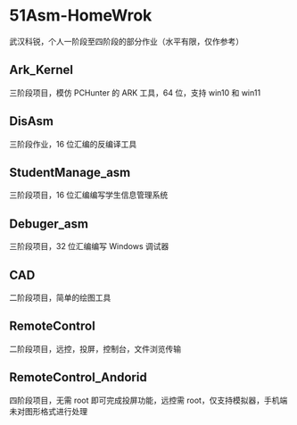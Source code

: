 # 51Asm-HomeWrok
武汉科锐，个人一阶段至四阶段的部分作业（水平有限，仅作参考）

## Ark_Kernel
三阶段项目，模仿 PCHunter 的 ARK 工具，64 位，支持 win10 和 win11

## DisAsm
三阶段作业，16 位汇编的反编译工具

## StudentManage_asm
三阶段项目，16 位汇编编写学生信息管理系统

## Debuger_asm
三阶段项目，32 位汇编编写 Windows 调试器

## CAD
二阶段项目，简单的绘图工具

## RemoteControl
二阶段项目，远控，投屏，控制台，文件浏览传输

## RemoteControl_Andorid
四阶段项目，无需 root 即可完成投屏功能，远控需 root，仅支持模拟器，手机端未对图形格式进行处理
